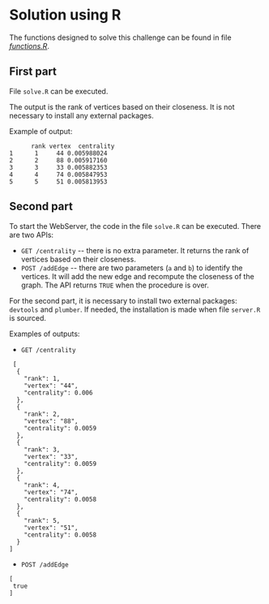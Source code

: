 # Solution using R

The functions designed to solve this challenge can be found in file *[functions.R](https://github.com/gabrielmd/semantix/tree/master/R/functions.R)*.

## First part

File `solve.R` can be executed. 

The output is the rank of vertices based on their closeness.
It is not necessary to install any external packages.

Example of output:

``` 
      rank vertex  centrality
1      1     44 0.005988024
2      2     88 0.005917160
3      3     33 0.005882353
4      4     74 0.005847953
5      5     51 0.005813953
```

## Second part

To start the WebServer, the code in the file `solve.R` can be executed. 
There are two APIs: 

 * `GET /centrality` -- there is no extra parameter. It returns the rank of vertices based on their closeness.
 * `POST /addEdge` -- there are two parameters (`a` and `b`) to identify the vertices. It will add the new edge and recompute the closeness of the graph. The API returns `TRUE` when the procedure is over.

For the second part, it is necessary to install two external packages: `devtools` and `plumber`.
If needed, the installation is made when file `server.R` is sourced.

Examples of outputs:

 * `GET /centrality`
 
```
 [
  {
    "rank": 1,
    "vertex": "44",
    "centrality": 0.006
  },
  {
    "rank": 2,
    "vertex": "88",
    "centrality": 0.0059
  },
  {
    "rank": 3,
    "vertex": "33",
    "centrality": 0.0059
  },
  {
    "rank": 4,
    "vertex": "74",
    "centrality": 0.0058
  },
  {
    "rank": 5,
    "vertex": "51",
    "centrality": 0.0058
  }
]
```

 * `POST /addEdge`
 
 ```
[
  true
]
 ```
